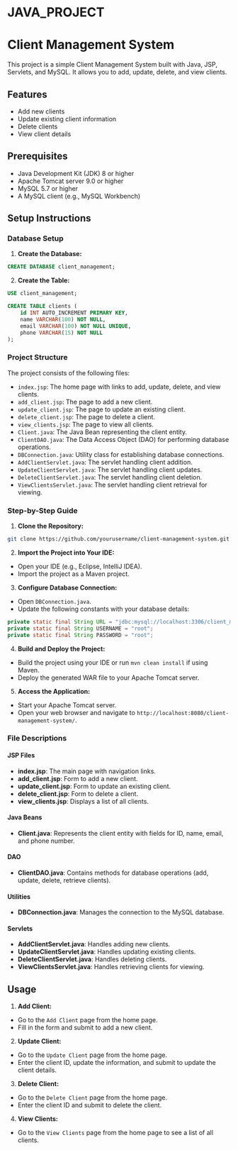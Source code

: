 # JAVA_PROJECT

# Client Management System

This project is a simple Client Management System built with Java, JSP, Servlets, and MySQL. It allows you to add, update, delete, and view clients.

## Features

- Add new clients
- Update existing client information
- Delete clients
- View client details

## Prerequisites

- Java Development Kit (JDK) 8 or higher
- Apache Tomcat server 9.0 or higher
- MySQL 5.7 or higher
- A MySQL client (e.g., MySQL Workbench)

## Setup Instructions

### Database Setup

1. **Create the Database:**

```sql
CREATE DATABASE client_management;
```

2. **Create the Table:**

```sql
USE client_management;

CREATE TABLE clients (
    id INT AUTO_INCREMENT PRIMARY KEY,
    name VARCHAR(100) NOT NULL,
    email VARCHAR(100) NOT NULL UNIQUE,
    phone VARCHAR(15) NOT NULL
);
```

### Project Structure

The project consists of the following files:

- `index.jsp`: The home page with links to add, update, delete, and view clients.
- `add_client.jsp`: The page to add a new client.
- `update_client.jsp`: The page to update an existing client.
- `delete_client.jsp`: The page to delete a client.
- `view_clients.jsp`: The page to view all clients.
- `Client.java`: The Java Bean representing the client entity.
- `ClientDAO.java`: The Data Access Object (DAO) for performing database operations.
- `DBConnection.java`: Utility class for establishing database connections.
- `AddClientServlet.java`: The servlet handling client addition.
- `UpdateClientServlet.java`: The servlet handling client updates.
- `DeleteClientServlet.java`: The servlet handling client deletion.
- `ViewClientsServlet.java`: The servlet handling client retrieval for viewing.

### Step-by-Step Guide

1. **Clone the Repository:**

```sh
git clone https://github.com/yourusername/client-management-system.git
```

2. **Import the Project into Your IDE:**

- Open your IDE (e.g., Eclipse, IntelliJ IDEA).
- Import the project as a Maven project.

3. **Configure Database Connection:**

- Open `DBConnection.java`.
- Update the following constants with your database details:

```java
private static final String URL = "jdbc:mysql://localhost:3306/client_management";
private static final String USERNAME = "root";
private static final String PASSWORD = "root";
```

4. **Build and Deploy the Project:**

- Build the project using your IDE or run `mvn clean install` if using Maven.
- Deploy the generated WAR file to your Apache Tomcat server.

5. **Access the Application:**

- Start your Apache Tomcat server.
- Open your web browser and navigate to `http://localhost:8080/client-management-system/`.

### File Descriptions

#### JSP Files

- **index.jsp**: The main page with navigation links.
- **add_client.jsp**: Form to add a new client.
- **update_client.jsp**: Form to update an existing client.
- **delete_client.jsp**: Form to delete a client.
- **view_clients.jsp**: Displays a list of all clients.

#### Java Beans

- **Client.java**: Represents the client entity with fields for ID, name, email, and phone number.

#### DAO

- **ClientDAO.java**: Contains methods for database operations (add, update, delete, retrieve clients).

#### Utilities

- **DBConnection.java**: Manages the connection to the MySQL database.

#### Servlets

- **AddClientServlet.java**: Handles adding new clients.
- **UpdateClientServlet.java**: Handles updating existing clients.
- **DeleteClientServlet.java**: Handles deleting clients.
- **ViewClientsServlet.java**: Handles retrieving clients for viewing.

## Usage

1. **Add Client:**

- Go to the `Add Client` page from the home page.
- Fill in the form and submit to add a new client.

2. **Update Client:**

- Go to the `Update Client` page from the home page.
- Enter the client ID, update the information, and submit to update the client details.

3. **Delete Client:**

- Go to the `Delete Client` page from the home page.
- Enter the client ID and submit to delete the client.

4. **View Clients:**

- Go to the `View Clients` page from the home page to see a list of all clients.


 
